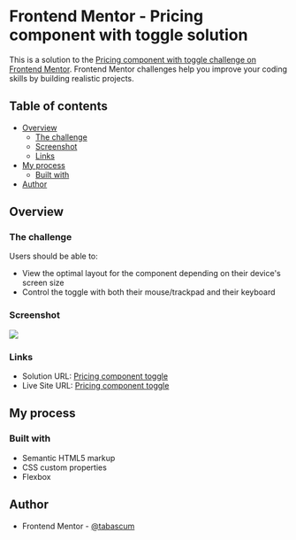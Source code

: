 # Frontend Mentor - Pricing component with toggle solution

This is a solution to the [Pricing component with toggle challenge on Frontend Mentor](https://www.frontendmentor.io/challenges/pricing-component-with-toggle-8vPwRMIC). Frontend Mentor challenges help you improve your coding skills by building realistic projects.

## Table of contents

- [Overview](#overview)
  - [The challenge](#the-challenge)
  - [Screenshot](#screenshot)
  - [Links](#links)
- [My process](#my-process)
  - [Built with](#built-with)
- [Author](#author)

## Overview

### The challenge

Users should be able to:

- View the optimal layout for the component depending on their device's screen size
- Control the toggle with both their mouse/trackpad and their keyboard

### Screenshot

![](./images/screenshot.gif)

### Links

- Solution URL: [Pricing component toggle](https://github.com/tabascum/pricing-component-toggle)
- Live Site URL: [Pricing component toggle](https://tabascum-pricing-component-toggle.netlify.app/)

## My process

### Built with

- Semantic HTML5 markup
- CSS custom properties
- Flexbox

## Author

- Frontend Mentor - [@tabascum](https://www.frontendmentor.io/profile/tabascum)
